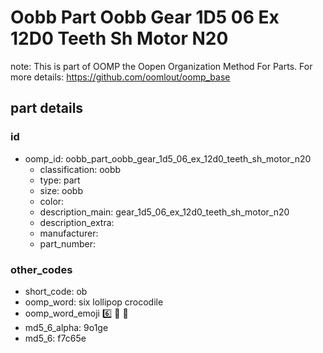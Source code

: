 # Oobb Part Oobb Gear 1D5 06 Ex 12D0 Teeth Sh Motor N20  

note: This is part of OOMP the Oopen Organization Method For Parts. For more details: https://github.com/oomlout/oomp_base

##  part details





### id
* oomp_id: oobb_part_oobb_gear_1d5_06_ex_12d0_teeth_sh_motor_n20
  * classification: oobb
  * type: part
  * size: oobb
  * color: 
  * description_main: gear_1d5_06_ex_12d0_teeth_sh_motor_n20
  * description_extra: 
  * manufacturer: 
  * part_number: 

### other_codes
* short_code: ob
* oomp_word: six lollipop crocodile
* oomp_word_emoji :six: :lollipop: :crocodile:
* md5_6_alpha: 9o1ge
* md5_6: f7c65e